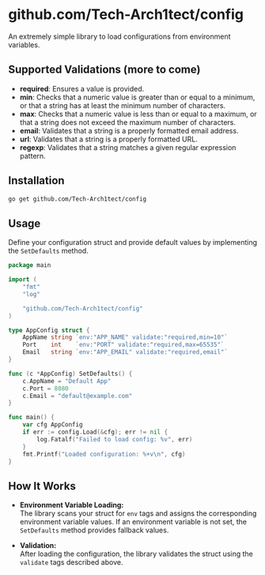 # github.com/Tech-Arch1tect/config

An extremely simple library to load configurations from environment variables.

## Supported Validations (more to come)

- **required**: Ensures a value is provided.
- **min**: Checks that a numeric value is greater than or equal to a minimum, or that a string has at least the minimum number of characters.
- **max**: Checks that a numeric value is less than or equal to a maximum, or that a string does not exceed the maximum number of characters.
- **email**: Validates that a string is a properly formatted email address.
- **url**: Validates that a string is a properly formatted URL.
- **regexp**: Validates that a string matches a given regular expression pattern.

## Installation

```bash
go get github.com/Tech-Arch1tect/config
```

## Usage

Define your configuration struct and provide default values by implementing the `SetDefaults` method.

```go
package main

import (
    "fmt"
    "log"

    "github.com/Tech-Arch1tect/config"
)

type AppConfig struct {
    AppName string `env:"APP_NAME" validate:"required,min=10"`
    Port    int    `env:"PORT" validate:"required,max=65535"`
    Email   string `env:"APP_EMAIL" validate:"required,email"`
}

func (c *AppConfig) SetDefaults() {
    c.AppName = "Default App"
    c.Port = 8080
    c.Email = "default@example.com"
}

func main() {
    var cfg AppConfig
    if err := config.Load(&cfg); err != nil {
        log.Fatalf("Failed to load config: %v", err)
    }
    fmt.Printf("Loaded configuration: %+v\n", cfg)
}
```

## How It Works

- **Environment Variable Loading:**  
  The library scans your struct for `env` tags and assigns the corresponding environment variable values. If an environment variable is not set, the `SetDefaults` method provides fallback values.

- **Validation:**  
  After loading the configuration, the library validates the struct using the `validate` tags described above.
